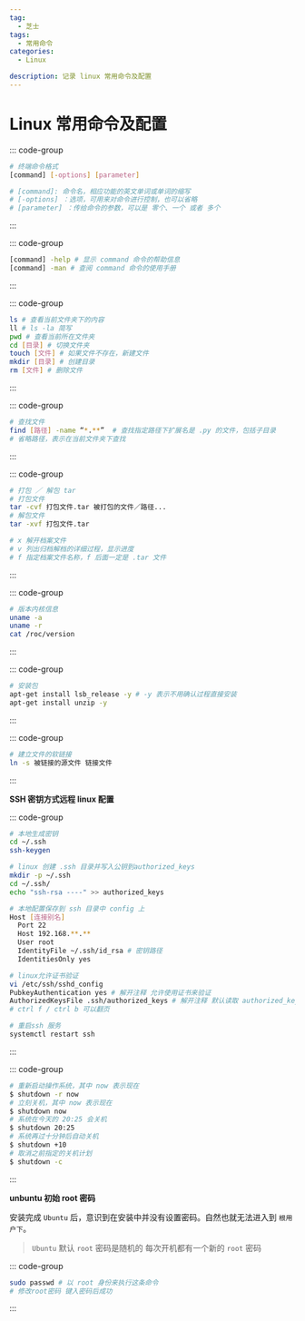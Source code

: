 ```yaml
---
tag:
  - 芝士
tags:
  - 常用命令
categories:
  - Linux

description: 记录 linux 常用命令及配置
---
```


# Linux 常用命令及配置

::: code-group

```sh
# 终端命令格式
[command] [-options] [parameter]

# [command]: 命令名，相应功能的英文单词或单词的缩写
# [-options] ：选项，可用来对命令进行控制，也可以省略
# [parameter] ：传给命令的参数，可以是 零个、一个 或者 多个
```

:::

::: code-group

```sh
[command] -help # 显示 command 命令的帮助信息
[command] -man # 查阅 command 命令的使用手册
```

:::

::: code-group

```sh
ls # 查看当前文件夹下的内容
ll # ls -la 简写
pwd # 查看当前所在文件夹
cd [目录] # 切换文件夹
touch [文件] # 如果文件不存在，新建文件
mkdir [目录] # 创建目录
rm [文件] # 删除文件
```

:::

::: code-group

```sh
# 查找文件
find [路径] -name “*.**”  # 查找指定路径下扩展名是 .py 的文件，包括子目录
# 省略路径，表示在当前文件夹下查找
```

:::

::: code-group

```sh
# 打包 ／ 解包 tar
# 打包文件
tar -cvf 打包文件.tar 被打包的文件／路径...
# 解包文件
tar -xvf 打包文件.tar

# x 解开档案文件
# v 列出归档解档的详细过程，显示进度
# f 指定档案文件名称，f 后面一定是 .tar 文件
```

:::

::: code-group

```sh
# 版本内核信息
uname -a
uname -r
cat /roc/version
```

:::

::: code-group

```sh
# 安装包
apt-get install lsb_release -y # -y 表示不用确认过程直接安装
apt-get install unzip -y
```

:::

::: code-group

```sh
# 建立文件的软链接
ln -s 被链接的源文件 链接文件
```

:::

**SSH 密钥方式远程 linux 配置**

::: code-group

```sh
# 本地生成密钥
cd ~/.ssh
ssh-keygen

# linux 创建 .ssh 目录并写入公钥到authorized_keys
mkdir -p ~/.ssh
cd ~/.ssh/
echo "ssh-rsa ----" >> authorized_keys

# 本地配置保存到 ssh 目录中 config 上
Host [连接别名]
  Port 22
  Host 192.168.**.**
  User root
  IdentityFile ~/.ssh/id_rsa # 密钥路径
  IdentitiesOnly yes

# linux允许证书验证
vi /etc/ssh/sshd_config
PubkeyAuthentication yes # 解开注释 允许使用证书来验证
AuthorizedKeysFile .ssh/authorized_keys # 解开注释 默认读取 authorized_keys文件
# ctrl f / ctrl b 可以翻页

# 重启ssh 服务
systemctl restart ssh
```

:::

::: code-group

```sh
# 重新启动操作系统，其中 now 表示现在
$ shutdown -r now
# 立刻关机，其中 now 表示现在
$ shutdown now
# 系统在今天的 20:25 会关机
$ shutdown 20:25
# 系统再过十分钟后自动关机
$ shutdown +10
# 取消之前指定的关机计划
$ shutdown -c
```

:::

**unbuntu 初始 root 密码**

安装完成 `Ubuntu` 后，意识到在安装中并没有设置密码。自然也就无法进入到 `根用户下`。

> `Ubuntu` 默认 `root` 密码是随机的 每次开机都有一个新的 `root` 密码

::: code-group

```sh
sudo passwd # 以 root 身份来执行这条命令
# 修改root密码 键入密码后成功
```

:::
